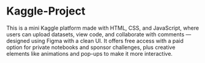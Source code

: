 # Kaggle-Project
This is a mini Kaggle platform made with HTML, CSS, and JavaScript, where users can upload datasets, view code, and collaborate with comments — designed using Figma with a clean UI. It offers free access with a paid option for private notebooks and sponsor challenges, plus creative elements like animations and pop-ups to make it more interactive.
